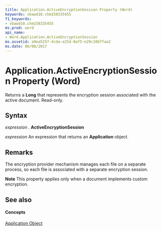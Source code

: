 ```yaml
---
title: Application.ActiveEncryptionSession Property (Word)
keywords: vbawd10.chm158335455
f1_keywords:
- vbawd10.chm158335455
ms.prod: word
api_name:
- Word.Application.ActiveEncryptionSession
ms.assetid: a9ea5257-4cda-e25d-8af5-e29c10b7faa2
ms.date: 06/08/2017
---
```



# Application.ActiveEncryptionSession Property (Word)

Returns a **Long** that represents the encryption session associated with the active document. Read-only.


## Syntax

 _expression_ . **ActiveEncryptionSession**

 _expression_ An expression that returns an **Application** object.


## Remarks

The encryption provider mechanism manages each file on a separate process, so each file is associated with a separate encryption session.


 **Note**  This property applies only when a document implements custom encryption.


## See also


#### Concepts


[Application Object](application-object-word.md)

